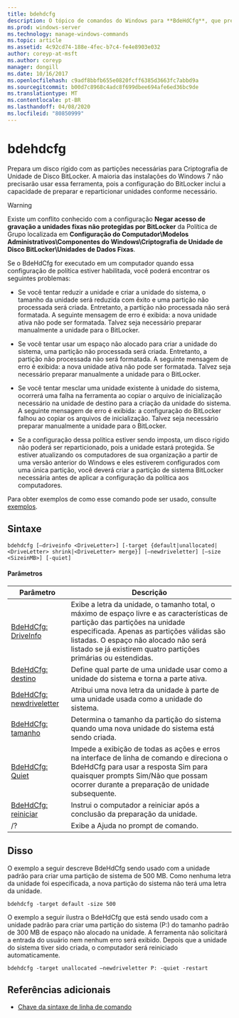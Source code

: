 ```yaml
---
title: bdehdcfg
description: O tópico de comandos do Windows para **BdeHdCfg**, que prepara um disco rígido com as partições necessárias para criptografia de unidade de disco BitLocker.
ms.prod: windows-server
ms.technology: manage-windows-commands
ms.topic: article
ms.assetid: 4c92cd74-188e-4fec-b7c4-fe4e8903e032
author: coreyp-at-msft
ms.author: coreyp
manager: dongill
ms.date: 10/16/2017
ms.openlocfilehash: c9adf8bbfb655e0820fcff6385d3663fc7abbd9a
ms.sourcegitcommit: b00d7c8968c4adc8f699dbee694afe6ed36bc9de
ms.translationtype: MT
ms.contentlocale: pt-BR
ms.lasthandoff: 04/08/2020
ms.locfileid: "80850999"
---
```

# <a name="bdehdcfg"></a>bdehdcfg

Prepara um disco rígido com as partições necessárias para Criptografia de Unidade de Disco BitLocker. A maioria das instalações do Windows 7 não precisarão usar essa ferramenta, pois a configuração do BitLocker inclui a capacidade de preparar e reparticionar unidades conforme necessário.

> [!WARNING]
> Existe um conflito conhecido com a configuração **Negar acesso de gravação a unidades fixas não protegidas por BitLocker** da Política de Grupo localizada em **Configuração do Computador\Modelos Administrativos\Componentes do Windows\Criptografia de Unidade de Disco BitLocker\Unidades de Dados Fixas**.
>
>Se o BdeHdCfg for executado em um computador quando essa configuração de política estiver habilitada, você poderá encontrar os seguintes problemas:
>
>- Se você tentar reduzir a unidade e criar a unidade do sistema, o tamanho da unidade será reduzida com êxito e uma partição não processada será criada. Entretanto, a partição não processada não será formatada. A seguinte mensagem de erro é exibida: a nova unidade ativa não pode ser formatada. Talvez seja necessário preparar manualmente a unidade para o BitLocker.
>
>- Se você tentar usar um espaço não alocado para criar a unidade do sistema, uma partição não processada será criada. Entretanto, a partição não processada não será formatada. A seguinte mensagem de erro é exibida: a nova unidade ativa não pode ser formatada. Talvez seja necessário preparar manualmente a unidade para o BitLocker.
>
>- Se você tentar mesclar uma unidade existente à unidade do sistema, ocorrerá uma falha na ferramenta ao copiar o arquivo de inicialização necessário na unidade de destino para a criação da unidade do sistema. A seguinte mensagem de erro é exibida: a configuração do BitLocker falhou ao copiar os arquivos de inicialização. Talvez seja necessário preparar manualmente a unidade para o BitLocker.
>
>- Se a configuração dessa política estiver sendo imposta, um disco rígido não poderá ser reparticionado, pois a unidade estará protegida. Se estiver atualizando os computadores de sua organização a partir de uma versão anterior do Windows e eles estiverem configurados com uma única partição, você deverá criar a partição de sistema BitLocker necessária antes de aplicar a configuração da política aos computadores.

Para obter exemplos de como esse comando pode ser usado, consulte [exemplos](#BKMK_Examples).

## <a name="syntax"></a>Sintaxe

```
bdehdcfg [–driveinfo <DriveLetter>] [-target {default|unallocated|<DriveLetter> shrink|<DriveLetter> merge}] [–newdriveletter] [–size <SizeinMB>] [-quiet]
```

#### <a name="parameters"></a>Parâmetros

| Parâmetro | Descrição |
| --------- |----------- |
| [BdeHdCfg: DriveInfo](bdehdcfg-driveinfo.md) | Exibe a letra da unidade, o tamanho total, o máximo de espaço livre e as características de partição das partições na unidade especificada. Apenas as partições válidas são listadas. O espaço não alocado não será listado se já existirem quatro partições primárias ou estendidas. |
| [BdeHdCfg: destino](bdehdcfg-target.md) | Define qual parte de uma unidade usar como a unidade do sistema e torna a parte ativa. |
| [BdeHdCfg: newdriveletter](bdehdcfg-newdriveletter.md) | Atribui uma nova letra da unidade à parte de uma unidade usada como a unidade do sistema. |
| [BdeHdCfg: tamanho](bdehdcfg-size.md) | Determina o tamanho da partição do sistema quando uma nova unidade do sistema está sendo criada. |
| [BdeHdCfg: Quiet](bdehdcfg-quiet.md) | Impede a exibição de todas as ações e erros na interface de linha de comando e direciona o BdeHdCfg para usar a resposta Sim para quaisquer prompts Sim/Não que possam ocorrer durante a preparação de unidade subsequente. |
| [BdeHdCfg: reiniciar](bdehdcfg-restart.md) | Instrui o computador a reiniciar após a conclusão da preparação da unidade. |
| /? | Exibe a Ajuda no prompt de comando. |

## <a name="examples"></a><a name=BKMK_Examples></a>Disso

O exemplo a seguir descreve BdeHdCfg sendo usado com a unidade padrão para criar uma partição de sistema de 500 MB. Como nenhuma letra da unidade foi especificada, a nova partição do sistema não terá uma letra da unidade.

```
bdehdcfg -target default -size 500
```

O exemplo a seguir ilustra o BdeHdCfg que está sendo usado com a unidade padrão para criar uma partição do sistema (P:) do tamanho padrão de 300 MB de espaço não alocado na unidade. A ferramenta não solicitará a entrada do usuário nem nenhum erro será exibido. Depois que a unidade do sistema tiver sido criada, o computador será reiniciado automaticamente.

```
bdehdcfg -target unallocated –newdriveletter P: -quiet -restart
```

## <a name="additional-references"></a>Referências adicionais

- [Chave da sintaxe de linha de comando](command-line-syntax-key.md)